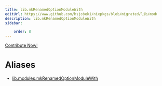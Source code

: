 ```yaml
---
title: lib.mkRenamedOptionModuleWith
editUrl: https://www.github.com/hsjobeki/nixpkgs/blob/migrated/lib/modules.nix#L1143C31
description: lib.mkRenamedOptionModuleWith
sidebar:

    order: 8
---
```


<a href="https://www.github.com/hsjobeki/nixpkgs/blob/migrated/lib/modules.nix#L1143C31">Contribute Now!</a>


# Aliases

- [lib.modules.mkRenamedOptionModuleWith](/nix-doc-comments/reference/lib/modules/lib-modules-mkrenamedoptionmodulewith)


